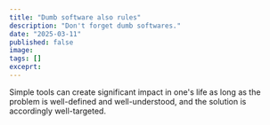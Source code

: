 ```yaml
---
title: "Dumb software also rules"
description: "Don't forget dumb softwares."
date: "2025-03-11"
published: false
image: 
tags: []
exceprt:
---
```

Simple tools can create significant impact in one's life as long as the problem is well-defined and well-understood, and the solution is accordingly well-targeted.